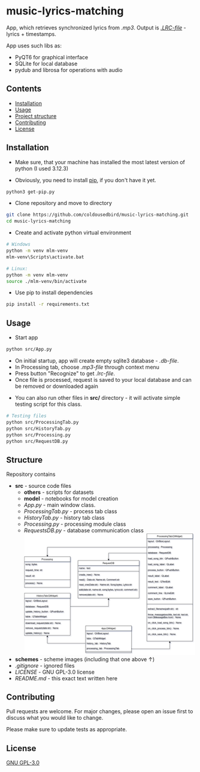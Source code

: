 # music-lyrics-matching

App, which retrieves synchronized lyrics from *.mp3*. Output is [*.LRC-file*](https://en.wikipedia.org/wiki/LRC_(file_format)) - lyrics + timestamps.

App uses such libs as:
- PyQT6 for graphical interface
- SQLite for local database 
- pydub and librosa for operations with audio 

## Contents
- [Installation](#Installation)
- [Usage](#Usage)
- [Project structure](#Structure)
- [Contributing](#Contributing)
- [License](#License)

## Installation

- Make sure, that your machine has installed the most latest version of python (I used 3.12.3)

- Obviously, you need to install [pip](https://pip.pypa.io/en/stable/), if you don't have it yet.
```bash
python3 get-pip.py
```

- Clone repository and move to directory
```bash 
git clone https://github.com/coldousedbird/music-lyrics-matching.git
cd music-lyrics-matching
```

- Create and activate python virtual environment
```bash
# Windows
python -m venv mlm-venv
mlm-venv\Scripts\activate.bat
```
```bash
# Linux:
python -m venv mlm-venv
source ./mlm-venv/bin/activate
```

- Use pip to install dependencies
```bash
pip install -r requirements.txt
```


## Usage

- Start app
```bash
python src/App.py
```

- On initial startup, app will create empty sqlite3 database - *.db-file*. 
- In Processing tab, choose *.mp3-file* through context menu 
- Press button "Recognize" to get *.lrc-file*.
- Once file is processed, request is saved to your local database and can be removed or downloaded again
+ You can also run other files in **src/** directory - it will activate simple testing script for this class. 
```bash
# Testing files
python src/ProcessingTab.py
python src/HistoryTab.py
python src/Processing.py
python src/RequestDB.py
```

## Structure

Repository contains 
- **src** - source code files
  - **others** - scripts for datasets 
  - **model** - notebooks for model creation
  - *App.py* - main window class.
  - *ProcessingTab.py* - process tab class
  - *HistoryTab.py* - history tab class
  - *Processing.py* - processing module class
  - *RequestsDB.py* - database communication class
![class diagram](schemes/class_diagram.jpg)
- **schemes** - scheme images (including that one above ↑)
- *.gitignore* - ignored files
- *LICENSE* - GNU GPL-3.0 license
- *README.md* - this exact text written here
 
## Contributing

Pull requests are welcome. For major changes, please open an issue first
to discuss what you would like to change.

Please make sure to update tests as appropriate.

## License
[GNU GPL-3.0](https://choosealicense.com/licenses/gpl-3.0/)